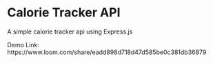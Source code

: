 <h1>Calorie Tracker API</h1>
<p>A simple calorie tracker api using Express.js</p>

<p>Demo Link: <a>https://www.loom.com/share/eadd898d718d47d585be0c381db36879</a></p>